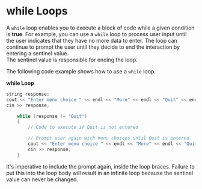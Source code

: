# while Loops

A ```while``` loop enables you to execute a block of code while a given condition is **true**.
For example, you can use a ```while``` loop to process user input until the user indicates
that they have no more data to enter.  The loop can continue to prompt the user until 
they decide to end the interaction by entering a sentinel value.   
The sentinel value is responsible for ending the loop.

The following code example shows how to use a ```while``` loop.

**while Loop**
```cpp
string response;
cout << "Enter menu choice " << endl << "More" << endl << "Quit" << endl;
cin >> response;

    while (response != "Quit")
    {
        // Code to execute if Quit is not entered

        // Prompt user again with menu choices until Quit is entered
        cout << "Enter menu choice " << endl << "More" << endl << "Quit" << endl;
        cin >> response;
    }
 ```
 It's imperative to include the prompt again, inside the loop braces.  Failure to put this 
 into the loop body will result in an infinite loop because the sentinel value can never be changed.

